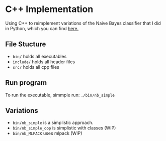 # C++ Implementation
Using C++ to reimplement variations of the Naive Bayes classifier that I did in Python, which you can find [here.](https://github.com/u03n0/ML-supervised-learning-algos/tree/main/naive_bayes/python)
## File Stucture
- `bin/` holds all executables
- `include/` holds all header files
- `src/` holds all cpp files

## Run program
To run the executable, simmple run: `./bin/nb_simple`

## Variations
- `bin/nb_simple` is a simplistic approach.
- `bin/nb_simple_oop` is simplistic with classes (WIP)
- `bin/nb_MLPACK` uses mlpack (WIP)
